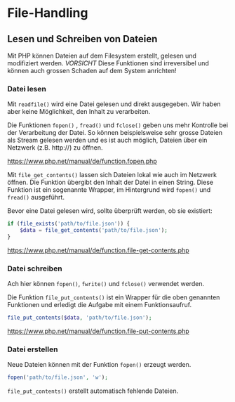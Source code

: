 
# File-Handling

## Lesen und Schreiben von Dateien
Mit PHP können Dateien auf dem Filesystem erstellt, gelesen und modifiziert werden. *VORSICHT* Diese Funktionen sind irreversibel und können auch grossen Schaden auf dem System anrichten!

### Datei lesen

Mit `readfile()` wird eine Datei gelesen und direkt ausgegeben. Wir haben aber keine Möglichkeit, den Inhalt zu verarbeiten.

Die Funktionen `fopen()` ,  `fread()` und `fclose()` geben uns mehr Kontrolle bei der Verarbeitung der Datei. So können beispielsweise sehr grosse Dateien als Stream gelesen werden und es ist auch möglich, Dateien über ein Netzwerk (z.B. http://) zu öffnen.

https://www.php.net/manual/de/function.fopen.php

Mit  `file_get_contents()` lassen sich Dateien lokal wie auch im Netzwerk öffnen. Die Funktion übergibt den Inhalt der Datei in einen String. Diese Funktion ist ein sogenannte Wrapper, im Hintergrund wird `fopen()` und `fread()` ausgeführt.

Bevor eine Datei gelesen wird, sollte überprüft werden, ob sie existiert:

```php
if (file_exists('path/to/file.json')) {
    $data = file_get_contents('path/to/file.json');
}
```

https://www.php.net/manual/de/function.file-get-contents.php

### Datei schreiben

Ach hier können `fopen()`, `fwrite()` und `fclose()` verwendet werden.

Die Funktion `file_put_contents()` ist ein Wrapper für die oben genannten Funktionen und erledigt die Aufgabe mit einem Funktionsaufruf. 

```php
file_put_contents($data, 'path/to/file.json');
```

https://www.php.net/manual/de/function.file-put-contents.php

### Datei erstellen

Neue Dateien können mit der Funktion `fopen()` erzeugt werden.

```php
fopen('path/to/file.json', 'w');
```

`file_put_contents()` erstellt automatisch fehlende Dateien.
<!--stackedit_data:
eyJoaXN0b3J5IjpbLTQyNTcyMTI1MywyMDE3MDAwNzU2LC05ND
M3NzIwNDNdfQ==
-->
